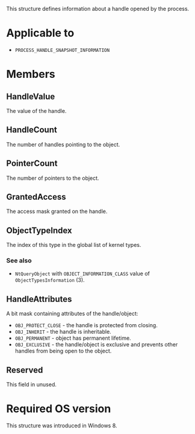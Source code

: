 This structure defines information about a handle opened by the process.

# Applicable to
 - `PROCESS_HANDLE_SNAPSHOT_INFORMATION`

# Members

## HandleValue
The value of the handle.

## HandleCount
The number of handles pointing to the object.

## PointerCount
The number of pointers to the object.

## GrantedAccess
The access mask granted on the handle.

## ObjectTypeIndex
The index of this type in the global list of kernel types.

### See also
 - `NtQueryObject` with `OBJECT_INFORMATION_CLASS` value of `ObjectTypesInformation` (3).

## HandleAttributes
A bit mask containing attributes of the handle/object:

 - `OBJ_PROTECT_CLOSE` - the handle is protected from closing.
 - `OBJ_INHERIT` - the handle is inheritable.
 - `OBJ_PERMANENT` - object has permanent lifetime.
 - `OBJ_EXCLUSIVE` - the handle/object is exclusive and prevents other handles from being open to the object.

## Reserved
This field in unused.

# Required OS version
This structure was introduced in Windows 8.
